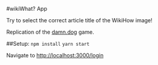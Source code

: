 #wikiWhat? App

Try to select the correct article title of the WikiHow image!

Replication of the [damn.dog](http://damn.dog/#157) game.

##Setup:
`npm install`
`yarn start`

Navigate to [http://localhost:3000/login](http://localhost:3000/login)